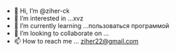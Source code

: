 - 👋 Hi, I’m @ziher-ck
- 👀 I’m interested in ...xvz
- 🌱 I’m currently learning ...пользоваться программой
- 💞️ I’m looking to collaborate on ...
- 📫 How to reach me ... ziher22@gmail.com

<!---
ziher-ck/ziher-ck is a ✨ special ✨ repository because its `README.md` (this file) appears on your GitHub profile.
You can click the Preview link to take a look at your changes.
--->
